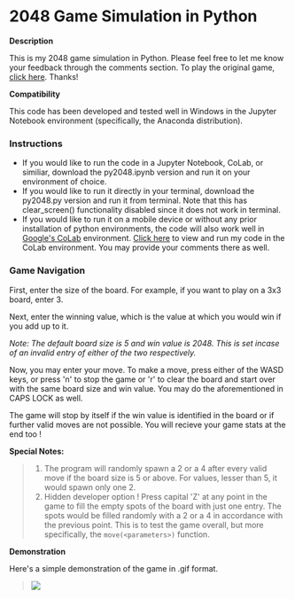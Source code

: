 # 2048 Game Simulation in Python

**Description**

This is my 2048 game simulation in Python. Please feel free to let me know your feedback through the comments section. To play the original game, [click here](https://2048game.com). Thanks!

**Compatibility**

This code has been developed and tested well in Windows in the Jupyter Notebook environment (specifically, the Anaconda distribution).

### Instructions

- If you would like to run the code in a Jupyter Notebook, CoLab, or similiar, download the py2048.ipynb version and run it on your environment of choice.
- If you would like to run it directly in your terminal, download the py2048.py version and run it from terminal. Note that this has clear_screen() functionality disabled since it does not work in terminal. 
- If you would like to run it on a mobile device or without any prior installation of python environments, the code will also work well in [Google's CoLab](https://colab.research.google.com/) environment. [Click here](https://colab.research.google.com/drive/1H18pd6iJFDYlfemcnhjYHYhXtovEwU4B?usp=sharing) to view and run my code in the CoLab environment. You may provide your comments there as well.
 
### Game Navigation

First, enter the size of the board. For example, if you want to play on a 3x3 board, enter 3.

Next, enter the winning value, which is the value at which you would win if you add up to it.

*Note: The default board size is 5 and win value is 2048. This is set incase of an invalid entry of either of the two respectively.*

Now, you may enter your move. To make a move, press either of the WASD keys, or press 'n' to stop the game or 'r' to clear the board and start over with the same board size and win value. You may do the aforementioned in CAPS LOCK as well.

The game will stop by itself if the win value is identified in the board or if further valid moves are not possible.
You will recieve your game stats at the end too !

**Special Notes:**

> 1. The program will randomly spawn a 2 or a 4 after every valid move if the board size is 5 or above. For values, lesser than 5, it would spawn only one 2.
> 2. Hidden developer option ! Press capital 'Z' at any point in the game to fill the empty spots of the board with just one entry. The spots would be filled randomly with a 2 or a 4 in accordance with the previous point. This is to test the game overall, but more specifically, the `move(<parameters>)` function.

**Demonstration**

Here's a simple demonstration of the game in .gif format.

> ![](py2048demo.gif)


```python

```


```python

```
